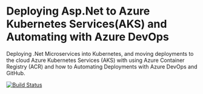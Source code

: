 # Deploying Asp.Net  to Azure Kubernetes Services(AKS) and Automating with Azure DevOps
Deploying .Net Microservices into Kubernetes, and moving deployments to the cloud Azure Kubernetes Services (AKS) with using Azure Container Registry (ACR) and how to Automating Deployments with Azure DevOps and GitHub.

[![Build Status](https://amarpotki.visualstudio.com/Aspnet-Kubernetes-Azure/_apis/build/status/Aspnet-Kubernetes-Azure-shoppingclient?branchName=main)](https://amarpotki.visualstudio.com/Aspnet-Kubernetes-Azure/_build/latest?definitionId=9&branchName=main)
